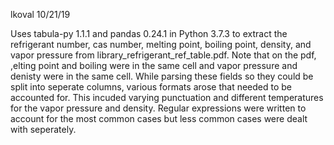 lkoval
10/21/19

Uses tabula-py 1.1.1 and pandas 0.24.1 in Python 3.7.3 to extract the refrigerant number, cas number, melting point, boiling point, density, and vapor pressure from library_refrigerant_ref_table.pdf. Note that on the pdf, ,elting point and boiling were in the same cell and vapor pressure and denisty were in the same cell. While parsing these fields so they could be split into seperate columns, various formats arose that needed to be accounted for. This incuded varying punctuation and different temperatures for the vapor pressure and density. Regular expressions were written to account for the most common cases but less common cases were dealt with seperately. 
